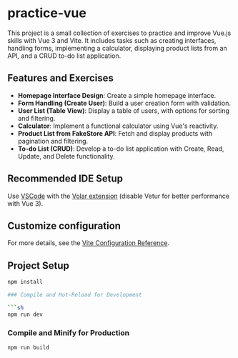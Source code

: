 # practice-vue

This project is a small collection of exercises to practice and improve Vue.js skills with Vue 3 and Vite. It includes tasks such as creating interfaces, handling forms, implementing a calculator, displaying product lists from an API, and a CRUD to-do list application.

## Features and Exercises

- **Homepage Interface Design**: Create a simple homepage interface.
- **Form Handling (Create User)**: Build a user creation form with validation.
- **User List (Table View)**: Display a table of users, with options for sorting and filtering.
- **Calculator**: Implement a functional calculator using Vue's reactivity.
- **Product List from FakeStore API**: Fetch and display products with pagination and filtering.
- **To-do List (CRUD)**: Develop a to-do list application with Create, Read, Update, and Delete functionality.

## Recommended IDE Setup

Use [VSCode](https://code.visualstudio.com/) with the [Volar extension](https://marketplace.visualstudio.com/items?itemName=Vue.volar) (disable Vetur for better performance with Vue 3).

## Customize configuration

For more details, see the [Vite Configuration Reference](https://vite.dev/config/).

## Project Setup

```sh
npm install

### Compile and Hot-Reload for Development

```sh
npm run dev
```

### Compile and Minify for Production

```sh
npm run build
```
